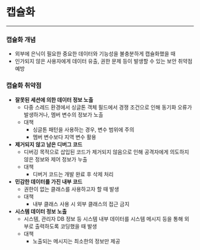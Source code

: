 # 캡슐화

---

### 캡슐화 개념
- 외부에 은닉이 필요한 중요한 데이터와 기능성을 불충분하게 캡슐화했을 때 
- 인가되지 않은 사용자에게 데이터 유출, 권한 문제 등이 발생할 수 있는 보안 취약점 예방

### 캡슐화 취약점
- **잘못된 세션에 의한 데이터 정보 노출**
  - 다중 스레드 환경에서 싱글톤 객체 필드에서 경쟁 조건으로 인해 동기화 오류가 발생하거나, 멤버 변수의 정보가 노출
  - 대책
    - 싱글톤 패턴을 사용하는 경우, 변수 범위에 주의
    - 멤버 변수보다 지역 변수 활용
- **제거되지 않고 남은 디버그 코드**
  - 디버깅 목적으로 삽입된 코드가 제거되지 않음으로 인해 공격자에게 의도하지 않은 정보와 제어 정보가 누출
  - 대책
    - 디버거 코드는 개발 완료 후 삭제 처리
- **민감한 데이터를 가진 내부 코드**
  - 권한이 없는 클래스를 사용하고자 할 때 발생
  - 대책
    - 내부 클래스 사용 시 외부 클래스의 접근 금지
- **시스템 데이터 정보 노출**
  - 시스템, 관리자 DB 정보 등 시스템 내부 데이터를 시스템 메시지 등을 통해 외부로 출력하도록 코딩했을 때 발생
  - 대책
    - 노출되는 메시지는 최소한의 정보만 제공